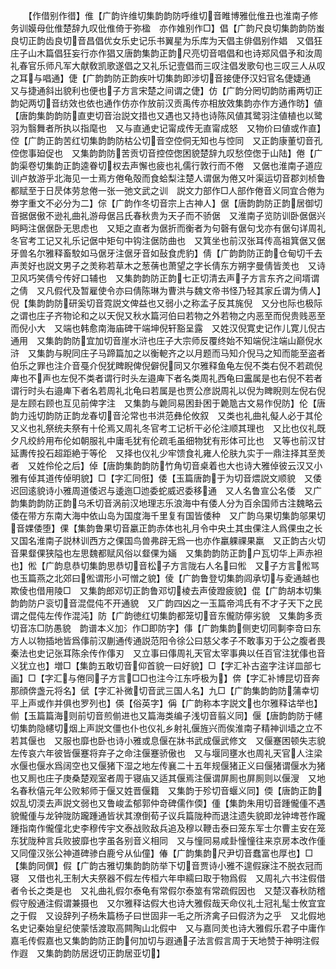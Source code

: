 <!-- { "loadSidebar": true } -->
　　【作借别作徣】倠【广韵许维切集韵韵防呼维切音睢博雅仳倠丑也淮南子修务训嫫母仳倠楚辞九叹仳倠倚于弥楹　亦作婎别作□】倡【广韵尺良切集韵韵防蚩良切正韵齿良切音昌倡优女乐史记乐书翼星为乐库为天倡主俳倡别作娼　又倡狂庄子山木篇倡狂妄行亦作猖又唐韵集韵正韵尺亮切音唱倡和也诗郑风倡予和汝周礼春官乐师凡军大献敎凯歌遂倡之又礼乐记壹倡而三叹注倡发歌句也三叹三人从叹之耳与唱通】倢【广韵韵防正韵疾叶切集韵即涉切音接倢伃汉妇官名倢婕通　又与捷通斜出貌利也便也子方言宋楚之间谓之倢】仿【广韵分罔切韵防甫两切正韵妃两切音纺效也依也通作仿亦作放前汉贡禹传亦相放效集韵亦作方通作昉】値【唐韵集韵韵防直吏切音治説文措也又遇也又持也诗陈风値其鹭羽注値植也以鹭羽为翳舞者所执以指麾也　又与直通史记甯成传无直甯成怒　又物价曰値或作直】倥【广韵正韵苦红切集韵韵防枯公切音空倥侗无知也与悾同　又正韵康董切音孔倥偬事廹促也　又集韵韵防苦贡切音控倥偬困貌楚辞九叹愁倥偬于山陆】倦【广韵渠卷切集韵正韵逵眷切权去声懈也疲也礼儒行敦行而不倦　又倨也淮南子道应训卢敖游乎北海见一士焉方倦龟殻而食蛤梨注楚人谓倨为倦又叶渠运切音郡刘桢鲁都赋至于日昃体劳怠倦一张一弛文武之训　説文力部作□人部作倦音义同宜合倦为劵字重文不必分为二】倧【广韵作冬切音宗上古神人】倨【唐韵韵防正韵居御切音据倨傲不逊礼曲礼游母倨吕氏春秋贵为天子而不骄倨　又淮南子览防训卧倨倨兴眄眄注倨倨卧无思虑也　又矩之直者为倨折而衡者为句磬有倨句戈亦有倨句详周礼冬官考工记又礼乐记倨中矩句中钩注倨防曲也　又箕坐也前汉张耳传高祖箕倨又倨牙兽名尔雅释畜駮如马倨牙注倨牙音如鼔食虎豹】倩【广韵韵防正韵仓甸切千去声羙好也説文男子之羙称若草木之葱蒨也萧望之字长倩东方朔字曼倩皆羙也　又诗卫风巧笑倩兮传好口辅也　又集韵韵防正韵七正切清去声子方言东齐之间壻谓之倩　又凡假代及暂雇使令亦曰倩陈琳为曹洪与魏文帝书怪乃轻其家丘谓为倩人】倪【集韵韵防研奚切音霓説文俾益也又弱小之称孟子反其旄倪　又分也际也极际之谓也庄子齐物论和之以天倪又秋水篇河伯曰若物之外若物之内恶至而倪贵贱恶至而倪小大　又端也韩愈南海庙碑干端坤倪轩豁呈露　又姓汉倪寛史记作儿寛儿倪古通用　又集韵韵防宜加切音崖水浒也庄子大宗师反覆终始不知端倪注端山巅倪水浒　又集韵与睨同庄子马蹄篇加之以衡軶齐之以月题而马知介倪马之知而能至盗者伯乐之罪也注介音戞介倪犹睥睨俾倪僻倪同又尔雅释鱼龟左倪不类右倪不若疏倪庳也不声也左倪不类者谓行时头左邉庳下者名类周礼西龟曰靁属是也右倪不若者谓行时头右邉庳下者名若周礼北龟曰若属是也贾公彦説周礼以倪为睥睨则左倪右倪是左顾右顾也互见前俾字注　又集韵与臲同易困卦困于臲卼古文易作倪防】伦【唐韵力迍切韵防正韵龙春切音沦常也书洪范彝伦攸叙　又类也礼曲礼儗人必于其伦　又义也礼祭统夫祭有十伦焉又周礼冬官考工记析干必伦注顺其理也　又比也仪礼既夕凡绞紟用布伦如朝服礼中庸毛犹有伦疏毛虽细物犹有形体可比也　又等也前汉甘延夀传投石超距絶于等伦　又择也仪礼少牢馈食礼雍人伦肤九实于一鼎注择其至羙者　又姓伶伦之后】倬【唐韵集韵韵防竹角切音桌着也大也诗大雅倬彼云汉又小雅有倬其道传倬明貌】□【字汇同俇】倭【玉篇唐韵于为切音煨説文顺貌　又倭迟回逺貌诗小雅周道倭迟与逶迤□迆委蛇威迟委移通　又人名鲁宣公名倭　又广韵集韵韵防正韵乌禾切音涡前汉地理志乐浪海中有倭人分为百余国师古注魏略云倭在带方东南大海中依山岛为国度海千里复有国皆倭种　又广韵乌果切集韵邬果切音婐倭堕】倮【集韵鲁果切音臝正韵赤体也礼月令中央土其虫倮注人爲倮虫之长　又国名淮南子説林训西方之倮国鸟兽弗辟无爲一也亦作臝躶祼果羸　又正韵古火切音果韰倮狭隘也左思魏都赋风俗以韰倮为婳　又集韵韵防正韵户瓦切华上声赤袒也】倯【广韵息恭切集韵思恭切音松子方言陇右人名曰倯　又子方言倯骂也玉篇燕之北郊曰倯谓形小可憎之貌】倰【广韵鲁登切集韵闾承切与夌通越也欺倰也借用陵□　又集韵郎邓切正韵鲁邓切棱去声倰蹬疲貌】倱【广韵胡本切集韵韵防户衮切音混倱伅不开通貌　又广韵四凶之一玉篇帝鸿氏有不才子天下之民谓之倱伅左传作混沌】防【广韵徳红切集韵都笼切音东儱防儜劣貌　又集韵多贡切音冻□防愚貌　韵谱本义加氵作□即防字】倳【广韵集韵侧吏切同剚李竒曰东方人以物插地皆爲倳前汉蒯通传通説范阳令徐公曰慈父孝子不敢事刃于公之腹者畏秦法也史记张耳陈余传作倳刃　又立事曰倳周礼天官太宰事典以任百官注犹倳也音义犹立也】増□【集韵五敢切音仰首貌一曰好貌】□【字汇补古盗字注详皿部七画】□【字汇与倦同子方言□□也注今江东呼极为】倴【字汇补博昆切音奔那顔倴盏元将名】倵【字汇补微切音武三国人名】九□【广韵集韵韵防蒲幸切平上声或作并俱也罗列也】偀【俗英字】偁【广韵称本字説文也尔雅释诂举也】偂【玉篇篇海则前切音煎偂进也又篇海类编子浅切音翦义同】偃【唐韵韵防于幰切集韵隐幰切烟上声説文僵也仆也仪礼乡射礼偃旌兴而俟淮南子精神训墙之立不若其偃也　又服也靡也卧也诗小雅或息偃在牀书武成偃武修文　又偃蹇困顿失志貌左传哀六年彼皆偃蹇将弃子之命注偃蹇骄傲也　又与堰同壅水也周礼天官人注梁水偃也偃水爲阔空也又偃猪下湿之地左传襄二十五年规偃猪正义曰偃猪谓偃水为猪也又厠也庄子庚桑楚观室者周于寝庙又适其偃焉注偃谓屏厠也屏厠则以偃溲　又地名春秋僖元年公败邾师于偃又姓晋偃籍　又集韵于殄切音蝘义同】偄【唐韵正韵奴乱切渜去声説文弱也又鲁峻孟郁郭仲竒碑儒作偄】偅【集韵朱用切音踵儱偅不遇貌儱偅与龙钟陇防躘踵通皆状其潦倒荀子议兵篇陇种而退注遗失貌即龙钟埤苍作躘踵指南作儱僮北史李穆传宇文泰战败敌兵追及穆以鞭击泰曰笼东军士尔曹主安在笼东犹陇种言兵败披靡也字虽各别音义相同　又与憧同易咸卦憧憧往来京房本改作偅　又同僮汉张公神道碑骖白鹿兮从仙僮】偆【广韵集韵尺尹切音蠢富也厚也】□【集韵同僎】假【广韵古雅切集韵韵防举下切音贾诗小雅不遑假寐注不脱衣冠而寝　又借也礼王制大夫祭器不假左传桓六年申繻曰取于物爲假　又周礼六书注假借者令长之类是也　又礼曲礼假尔泰龟有常假尔泰筮有常疏假因也　又楚汉春秋防稽假守殷通注假谓兼摄也　又尔雅释诂假大也诗大雅假哉天命仪礼士冠礼髦士攸宜宜之于假　又设辞列子杨朱篇杨子曰世固非一毛之所济禽子曰假济为之乎　又北假地名史记秦始皇纪使蒙恬渡取高闗陶山北假中　又与嘉同羙也诗大雅假乐君子中庸作嘉毛传假嘉也又集韵韵防正韵何加切与遐通子法言假言周于天地赞于神明注假作遐　又集韵韵防居迓切正韵居亚切】
